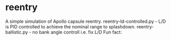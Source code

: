 # reentry
A simple simulation of Apollo capsule reentry. 
reentry-ld-controlled.py - L/D is PID controlled to achieve the nominal range to splashdown. 
reentry-ballistic.py - no bank angle controll i.e. fix L/D
Fun fact: 
